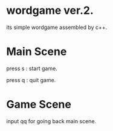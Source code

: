 # wordgame ver.2.

its simple wordgame assembled by c++.

# Main Scene

press s : start game.


press q : quit game.


# Game Scene


input qq for going back main scene.
